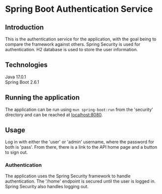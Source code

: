 # Spring Boot Authentication Service

## Introduction
This is the authentication service for the application, with the goal being to compare the framework against others.
Spring Security is used for authentication. H2 database is used to store the user information.

## Technologies
Java 17.0.1\
Spring Boot 2.6.1

## Running the application
The application can be run using ```mvn spring-boot:run``` from the 'security' directory and can be reached at [localhost:8080](localhost:8080).

## Usage
Log in with either the 'user' or 'admin' username, where the password for both is 'pass'. From there, there is a link to the API home page and a button to sign out.

### Authentication
The application uses the Spring Security framework to handle authentication. The '/home' endpoint
is secured until the user is logged in. Spring Security also handles logging out.